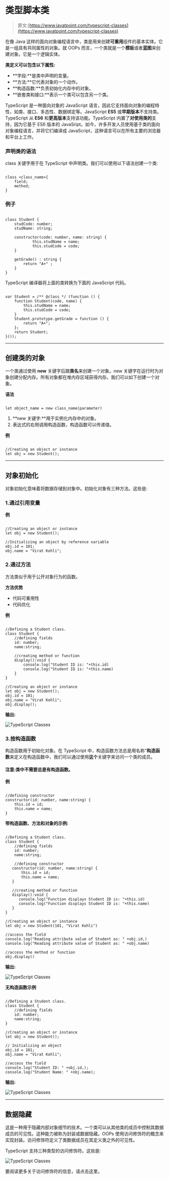 # 类型脚本类

> 原文:[https://www.javatpoint.com/typescript-classes](https://www.javatpoint.com/typescript-classes)

在像 Java 这样的面向对象编程语言中，类是用来创建**可重用**组件的基本实体。它是一组具有共同属性的对象。就 OOPs 而言，一个类就是一个**模板**或者**蓝图**来创建对象。它是一个逻辑实体。

**类定义可以包含以下属性:**

*   **字段:**是类中声明的变量。
*   **方法:**它代表对象的一个动作。
*   **构造函数:**负责初始化内存中的对象。
*   **嵌套类和接口:**表示一个类可以包含另一个类。

TypeScript 是一种面向对象的 JavaScript 语言，因此它支持面向对象的编程特性，如类、接口、多态性、数据绑定等。JavaScript **ES5** 或**早期版本**不支持类。TypeScript 从 **ES6** 和**更高版本**支持该功能。TypeScript 内置了**对使用类的**支持，因为它基于 ES6 版本的 JavaSript。如今，许多开发人员使用基于类的面向对象编程语言，并将它们编译成 JavaScript，这种语言可以在所有主要的浏览器和平台上工作。

### 声明类的语法

class 关键字用于在 TypeScript 中声明类。我们可以使用以下语法创建一个类:

```

class <class_name>{  
    field;  
    method;  
}

```

### 例子

```

class Student {
    studCode: number;
    studName: string;

    constructor(code: number, name: string) {
            this.studName = name;
            this.studCode = code;
    }

    getGrade() : string {
        return "A+" ;
    }
}

```

TypeScript 编译器将上面的类转换为下面的 JavaScript 代码。

```

var Student = /** @class */ (function () {
    function Student(code, name) {
        this.studName = name;
        this.studCode = code;
    }
    Student.prototype.getGrade = function () {
        return "A+";
    };
    return Student;
}());

```

* * *

## 创建类的对象

一个类通过使用 **new** 关键字后跟**类名**来创建一个对象。new 关键字在运行时为对象创建分配内存。所有对象都在堆内存区域获得内存。我们可以如下创建一个对象。

**语法**

```

let object_name = new class_name(parameter)

```

1.  **new 关键字:**用于实例化内存中的对象。
2.  表达式的右侧调用构造函数，构造函数可以传递值。

**例**

```

//Creating an object or instance   
let obj = new Student();

```

* * *

## 对象初始化

对象初始化意味着将数据存储到对象中。初始化对象有三种方法。这些是:

### 1.通过引用变量

**例**

```

//Creating an object or instance   
let obj = new Student();

//Initializing an object by reference variable
obj.id = 101;
obj.name = "Virat Kohli";

```

### 2.通过方法

方法类似于用于公开对象行为的函数。

**方法优势**

*   代码可重用性
*   代码优化

**例**

```

//Defining a Student class.
class Student { 
    //defining fields  
    id: number;
    name:string;

    //creating method or function 
    display():void { 
        console.log("Student ID is: "+this.id) 
        console.log("Student ID is: "+this.name) 
    } 
} 

//Creating an object or instance   
let obj = new Student();
obj.id = 101;
obj.name = "Virat Kohli";
obj.display();

```

**输出:**

![TypeScript Classes](../Images/ba7ecd83186eb5fe4ff251ff71c818e7.png)

### 3.按构造函数

构造函数用于初始化对象。在 TypeScript 中，构造函数方法总是用名称“**构造函数**来定义在构造函数中，我们可以通过使用**这个**关键字来访问一个类的成员。

#### 注意:类中不需要总是有构造函数。

**例**

```

//defining constructor 
constructor(id: number, name:string) { 
    this.id = id;
    this.name = name;
}  

```

**带构造函数、方法和对象的示例:**

```

//Defining a Student class.
class Student { 
    //defining fields  
    id: number;
    name:string;

    //defining constructor 
   constructor(id: number, name:string) { 
       this.id = id;
       this.name = name;
   }  

   //creating method or function 
   display():void { 
      console.log("Function displays Student ID is: "+this.id) 
      console.log("Function displays Student ID is: "+this.name) 
   } 
} 

//Creating an object or instance   
let obj = new Student(101, "Virat Kohli")

//access the field 
console.log("Reading attribute value of Student as: " +obj.id,)
console.log("Reading attribute value of Student as: " +obj.name)

//access the method or function
obj.display()

```

**输出:**

![TypeScript Classes](../Images/e73b2c388bd8fac5e61b67fb0bcb3247.png)

**无构造函数示例**

```

//Defining a Student class.
class Student { 
    //defining fields  
    id: number;
    name:string;
} 

//Creating an object or instance   
let obj = new Student();

// Initializing an object
obj.id = 101;
obj.name = "Virat Kohli";

//access the field 
console.log("Student ID: " +obj.id,);
console.log("Student Name: " +obj.name);

```

**输出:**

![TypeScript Classes](../Images/ce74addf9e335ad3da488c44e578635b.png)

* * *

## 数据隐藏

这是一种用于隐藏内部对象细节的技术。一个类可以从其他类的成员中控制其数据成员的可见性。这种能力被称为封装或数据隐藏。OOPs 使用访问修饰符的概念来实现封装。访问修饰符定义了类数据成员在其定义类之外的可见性。

TypeScript 支持三种类型的访问修饰符。这些是:

![TypeScript Classes](../Images/fbe74629e14e865a304ea1a79ef56a73.png)

要阅读更多关于访问修饰符的信息，请点击这里。